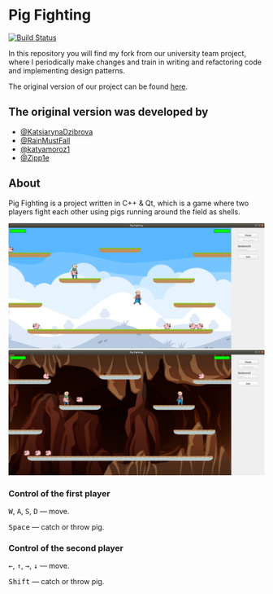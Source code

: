 # Pig Fighting
[![Build Status](https://travis-ci.com/RainMustFall/pig-fighting.svg?branch=master)](https://travis-ci.com/RainMustFall/pig-fighting)

In this repository you will find my fork from our university team project, where I periodically make changes and train in writing and refactoring code and implementing design patterns. 

The original version of our project can be found [here](https://github.com/KatsiarynaDzibrova/pig_fighting).

## The original version was developed by
* [@KatsiarynaDzibrova](https://github.com/KatsiarynaDzibrova)
* [@RainMustFall](https://github.com/RainMustFall)
* [@katyamoroz1](https://github.com/katyamoroz1)
* [@Zipp1e](https://github.com/Zipp1e)

## About
Pig Fighting is a project written in C++ & Qt, which is a game where two players fight each other using pigs running around the field as shells. 

![](images/screenshot1.png)
![](images/screenshot2.png)

### Control of the first player
<kbd>W</kbd>, <kbd>A</kbd>, <kbd>S</kbd>, <kbd>D</kbd> — move. 

<kbd>Space</kbd> — catch or throw pig. 

### Control of the second player
<kbd>&#8592;</kbd>, <kbd>&#8593;</kbd>, <kbd>&#8594;</kbd>, <kbd>&#8595;</kbd> — move. 

<kbd>Shift</kbd> — catch or throw pig. 
